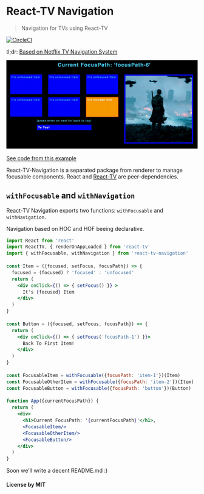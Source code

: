 # React-TV Navigation

> Navigation for TVs using React-TV

[![CircleCI](https://circleci.com/gh/react-tv/react-tv-navigation/tree/master.svg?style=svg)](https://circleci.com/gh/react-tv/react-tv-navigation/tree/master)

tl;dr: [Based on Netflix TV Navigation System](https://medium.com/netflix-techblog/pass-the-remote-user-input-on-tv-devices-923f6920c9a8)

![React-TV Navigation Example](images/example.gif)

[See code from this example](https://github.com/react-tv/react-tv/blob/master/examples/navigation/src/App.js)

React-TV-Navigation is a separated package from renderer to manage focusable components. React and [React-TV](http://github.com/react-tv/react-tv) are peer-dependencies.

## `withFocusable` and `withNavigation`

React-TV Navigation exports two functions: `withFocusable` and `withNavigation`.

Navigation based on HOC and HOF beeing declarative.

```jsx
import React from 'react'
import ReactTV, { renderOnAppLoaded } from 'react-tv'
import { withFocusable, withNavigation } from 'react-tv-navigation'

const Item = ({focused, setFocus, focusPath}) => {
  focused = (focused) ? 'focused' : 'unfocused'
  return (
    <div onClick={() => { setFocus() }} >
      It's {focused} Item
    </div>
  )
}

const Button = ({focused, setFocus, focusPath}) => {
  return (
    <div onClick={() => { setFocus('focusPath-1') }}>
      Back To First Item!
    </div>
  )
}

const FocusableItem = withFocusable({focusPath: 'item-1'})(Item)
const FocusableOtherItem = withFocusable({focusPath: 'item-2'})(Item)
const FocusableButton = withFocusable({focusPath: 'button'})(Button)

function App({currentFocusPath}) {
  return (
    <div>
      <h1>Current FocusPath: '{currentFocusPath}'</h1>,
      <FocusableItem/>
      <FocusableOtherItem/>
      <FocusableButton/>
    </div>
  )
}
```

Soon we'll write a decent README.md :)

#### License by MIT
